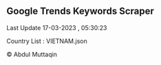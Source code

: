 

## Google Trends Keywords Scraper 
 
Last Update 17-03-2023 , 05:30:23

Country List :
VIETNAM.json



© Abdul Muttaqin 
